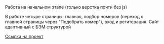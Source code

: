 Работа на начальном этапе (только верстка почти без js)

В работе четыре страницы: главная, подбор номеров (переход с главной страницы через "Подобрать номер"), вход и регитсрация. Сайт адаптивный с БЭМ структурой

[Ссылка на проект](https://veles-pan.github.io/hotels/)
